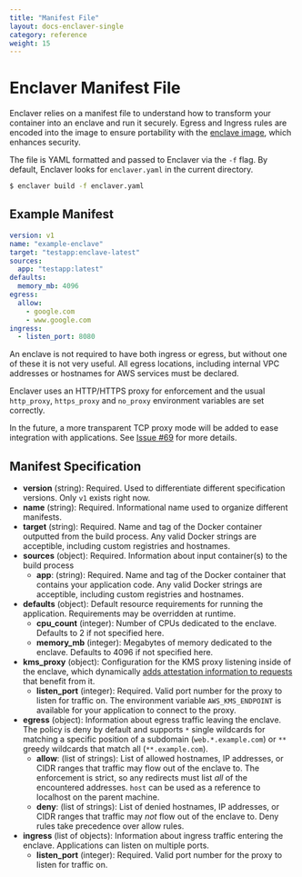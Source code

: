 ```yaml
---
title: "Manifest File"
layout: docs-enclaver-single
category: reference
weight: 15
---
```


# Enclaver Manifest File

Enclaver relies on a manifest file to understand how to transform your container into an enclave and run it securely. Egress and Ingress rules are encoded into the image to ensure portability with the [enclave image][format], which enhances security.

The file is YAML formatted and passed to Enclaver via the `-f` flag. By default, Enclaver looks for `enclaver.yaml` in the current directory.

```sh
$ enclaver build -f enclaver.yaml
```

## Example Manifest

```yaml
version: v1
name: "example-enclave"
target: "testapp:enclave-latest"
sources:
  app: "testapp:latest"
defaults:
  memory_mb: 4096
egress:
  allow:
    - google.com
    - www.google.com
ingress:
  - listen_port: 8080
```

An enclave is not required to have both ingress or egress, but without one of these it is not very useful. All egress locations, including internal VPC addresses or hostnames for AWS services must be declared.

Enclaver uses an HTTP/HTTPS proxy for enforcement and the usual `http_proxy`, `https_proxy` and `no_proxy` environment variables are set correctly.

In the future, a more transparent TCP proxy mode will be added to ease integration with applications. See [Issue #69](https://github.com/edgebitio/enclaver/issues/69) for more details.

## Manifest Specification

- **version** (string): Required. Used to differentiate different specification versions. Only `v1` exists right now.
- **name** (string): Required. Informational name used to organize different manifests.
- **target** (string): Required. Name and tag of the Docker container outputted from the build process. Any valid Docker strings are acceptible, including custom registries and hostnames.
- **sources** (object): Required. Information about input container(s) to the build process
  - **app**: (string): Required. Name and tag of the Docker container that contains your application code. Any valid Docker strings are acceptible, including custom registries and hostnames.
- **defaults** (object): Default resource requirements for running the application. Requirements may be overridden at runtime.
  - **cpu_count** (integer): Number of CPUs dedicated to the enclave. Defaults to 2 if not specified here.
  - **memory_mb** (integer): Megabytes of memory dedicated to the enclave. Defaults to 4096 if not specified here.
- **kms_proxy** (object): Configuration for the KMS proxy listening inside of the enclave, which dynamically [adds attestation information to requests][kms] that benefit from it.
  - **listen_port** (integer): Required. Valid port number for the proxy to listen for traffic on. The environment variable `AWS_KMS_ENDPOINT` is available for your application to connect to the proxy.
- **egress** (object): Information about egress traffic leaving the enclave. The policy is deny by default and supports `*` single wildcards for matching a specific position of a subdomain (`web.*.example.com`) or `**` greedy wildcards that match all (`**.example.com`).
  - **allow**: (list of strings): List of allowed hostnames, IP addresses, or CIDR ranges that traffic may flow out of the enclave to. The enforcement is strict, so any redirects must list _all_ of the encountered addresses. `host` can be used as a reference to localhost on the parent machine.
  - **deny**: (list of strings): List of denied hostnames, IP addresses, or CIDR ranges that traffic may _not_ flow out of the enclave to. Deny rules take precedence over allow rules.
- **ingress** (list of objects): Information about ingress traffic entering the enclave. Applications can listen on multiple ports.
  - **listen_port** (integer): Required. Valid port number for the proxy to listen for traffic on.

[format]: architecture.md#enclaver-image-format
[kms]: architecture.md#inner-proxy
